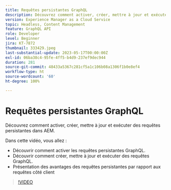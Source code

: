 ```yaml
---
title: Requêtes persistantes GraphQL
description: Découvrez comment activer, créer, mettre à jour et exécuter des requêtes persistantes dans AEM.
version: Experience Manager as a Cloud Service
topic: Headless, Content Management
feature: GraphQL API
role: Developer
level: Beginner
jira: KT-7872
thumbnail: 333429.jpeg
last-substantial-update: 2023-05-17T00:00:00Z
exl-id: 06ba38c4-95fe-4ff5-b4d9-237ef9dec944
duration: 281
source-git-commit: 48433a5367c281cf5a1c106b08a1306f1b0e8ef4
workflow-type: ht
source-wordcount: '60'
ht-degree: 100%

---
```


# Requêtes persistantes GraphQL

Découvrez comment activer, créer, mettre à jour et exécuter des requêtes persistantes dans AEM.

Dans cette vidéo, vous allez :

+ Découvrir comment activer les requêtes persistantes GraphQL.
+ Découvrir comment créer, mettre à jour et exécuter des requêtes GraphQL.
+ Présentation des avantages des requêtes persistantes par rapport aux requêtes côté client

>[!VIDEO](https://video.tv.adobe.com/v/3447379?quality=12&learn=on&captions=fre_fr)
